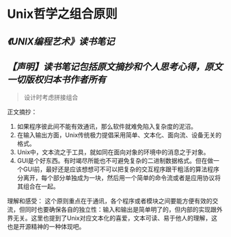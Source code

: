 # Unix哲学之组合原则
*《UNIX编程艺术》读书笔记*
---
*【声明】读书笔记包括原文摘抄和个人思考心得，原文一切版权归本书作者所有*
---
> 设计时考虑拼接组合

正文摘抄：
1. 如果程序彼此间不能有效通讯，那么软件就难免陷入复杂度的泥沼。
2. 在输入输出方面，Unix传统极力提倡采用简单、文本化、面向流、设备无关的格式。
3. Unix中，文本流之于工具，就如同在面向对象的环境中的消息之于对象。
4. GUI是个好东西。有时竭尽所能也不可避免复杂的二进制数据格式。但在做一个GUI前，最好还是应该想想可不可以把复杂的交互程序跟干粗活的算法程序分离开，每个部分单独成为一块，然后用一个简单的命令流或者是应用协议将其组合在一起。

理解和感受：
这个原则重点在于通讯，各个程序或者模块之间要能方便有效的交流，但同时也要确保各自的独立性：输入和输出是简单明了的，但内部的实现跟外界无关。这里也提到了Unix对应文本化的喜爱，文本可读、易于他人的理解，这也是开源精神的一种体现吧。
